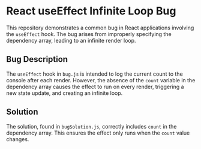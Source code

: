 # React useEffect Infinite Loop Bug
This repository demonstrates a common bug in React applications involving the `useEffect` hook.  The bug arises from improperly specifying the dependency array, leading to an infinite render loop.

## Bug Description
The `useEffect` hook in `bug.js` is intended to log the current count to the console after each render.  However, the absence of the `count` variable in the dependency array causes the effect to run on every render, triggering a new state update, and creating an infinite loop. 

## Solution
The solution, found in `bugSolution.js`, correctly includes `count` in the dependency array.  This ensures the effect only runs when the `count` value changes.